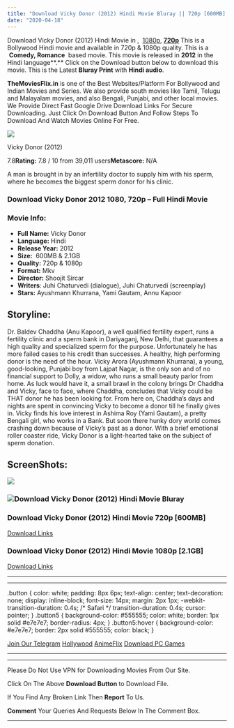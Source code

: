 ```yaml
---
title: "Download Vicky Donor (2012) Hindi Movie Bluray || 720p [600MB] || 1080p [2.1GB]"
date: "2020-04-18"
---
```


Download Vicky Donor (2012) Hindi Movie in ,  [1080p](https://1moviesflix.com/1080p-movies/), [**720p**](https://1moviesflix.com/720p-movies/) This is a Bollywood Hindi movie and available in 720p & 1080p quality. This is a  **Comedy, Romance**  based movie. This movie is released in **2012** in the Hindi language**.** Click on the Download button below to download this movie. This is the Latest **Bluray Print** with **Hindi audio**.

**TheMoviesFlix.in** is one of the Best Websites/Platform For Bollywood and Indian Movies and Series. We also provide south movies like Tamil, Telugu and Malayalam movies, and also Bengali, Punjabi, and other local movies. We Provide Direct Fast Google Drive Download Links For Secure Downloading. Just Click On Download Button And Follow Steps To Download And Watch Movies Online For Free.

[![](https://m.media-amazon.com/images/M/MV5BYWNlODE1ZTEtOTQ5MS00N2QwLTllNjItZDQ2Y2UzMmU5YmI2XkEyXkFqcGdeQXVyODE5NzE3OTE@._V1_SX300.jpg)](https://www.imdb.com/title/tt2317337/ "Vicky Donor")

Vicky Donor (2012)

7.8**Rating:** 7.8 / 10 from 39,011 users**Metascore:** N/A

A man is brought in by an infertility doctor to supply him with his sperm, where he becomes the biggest sperm donor for his clinic.

### Download Vicky Donor 2012 1080, 720p – Full Hindi Movie

### Movie Info:

- **Full Name:** Vicky Donor
- **Language:** Hindi
- **Release Year:** 2012
- **Size:**  600MB & 2.1GB
- **Quality:** 720p & 1080p
- **Format:** Mkv
- **Director:** Shoojit Sircar
- **Writers**: Juhi Chaturvedi (dialogue), Juhi Chaturvedi (screenplay)
- **Stars:** Ayushmann Khurrana, Yami Gautam, Annu Kapoor

## Storyline:

Dr. Baldev Chaddha (Anu Kapoor), a well qualified fertility expert, runs a fertility clinic and a sperm bank in Dariyaganj, New Delhi, that guarantees a high quality and specialized sperm for the purpose. Unfortunately he has more failed cases to his credit than successes. A healthy, high performing donor is the need of the hour. Vicky Arora (Ayushmann Khurrana), a young, good-looking, Punjabi boy from Lajpat Nagar, is the only son and of no financial support to Dolly, a widow, who runs a small beauty parlor from home. As luck would have it, a small brawl in the colony brings Dr Chaddha and Vicky, face to face, where Chaddha, concludes that Vicky could be THAT donor he has been looking for. From here on, Chaddha’s days and nights are spent in convincing Vicky to become a donor till he finally gives in. Vicky finds his love interest in Ashima Roy (Yami Gautam), a pretty Bengali girl, who works in a Bank. But soon there hunky dory world comes crashing down because of Vicky’s past as a donor. With a brief emotional roller coaster ride, Vicky Donor is a light-hearted take on the subject of sperm donation.

## ScreenShots:

![](https://3.bp.blogspot.com/-DqpiAkdUdUQ/W_GUshlB9_I/AAAAAAAAAx4/AAAKUeuDKb8pVyyXPPb1nLfLzWSee1FWgCEwYBhgL/s640/pani-da-rang.jpg)

### ![Download Vicky Donor (2012) Hindi Movie Bluray](https://4.bp.blogspot.com/-NI2C4oQZpcU/W_GUscG9iNI/AAAAAAAAAx0/byxpx6nPfCMOM_FFE5F4J17HjSTe2J1zgCEwYBhgL/s640/th.jpeg)

### Download Vicky Donor (2012) Hindi Movie 720p \[600MB\]

[Download Links](https://1moviesflix.com?a270777880=bjZlZzk2aGxMLzh6eXovbzM3cGVsSFJBVHRNOFA4Y0d5SFBMcnFmQ21TakRnOFE2MjkwNXN1RUZLckZKanZ5VU5CclNCYWxzMFpOU2plMThaTFZpQ291YUhjS0c0Vk5RZ1BpRzFuZ3Nxd3M9)

### Download Vicky Donor (2012) Hindi Movie 1080p \[2.1GB\] 

[Download Links](https://1moviesflix.com?a270777880=bjZlZzk2aGxMLzh6eXovbzM3cGVsSFJBVHRNOFA4Y0d5SFBMcnFmQ21TakRnOFE2MjkwNXN1RUZLckZKanZ5VTl1S2ZmM0h2M1NiUlJKOTZyd0hDNThNRFBmdVBRS1JxOUs1bmxzRjBDQlU9)

* * *

* * *

.button { color: white; padding: 8px 6px; text-align: center; text-decoration: none; display: inline-block; font-size: 14px; margin: 2px 1px; -webkit-transition-duration: 0.4s; /\* Safari \*/ transition-duration: 0.4s; cursor: pointer; } .button5 { background-color: #555555; color: white; border: 1px solid #e7e7e7; border-radius: 4px; } .button5:hover { background-color: #e7e7e7; border: 2px solid #555555; color: black; }

[Join Our Telegram](http://gdrivepro.xyz/join.php) [Hollywood](https://moviesverse.com/) [AnimeFlix](https://animeflix.in/) [Download PC Games](https://gamesflix.net/)  

* * *

* * *

  

Please Do Not Use VPN for Downloading Movies From Our Site.

Click On The Above **Download Button** to Download File.

If You Find Any Broken Link Then **Report** To Us.

**Comment** Your Queries And Requests Below In The Comment Box.

* * *

